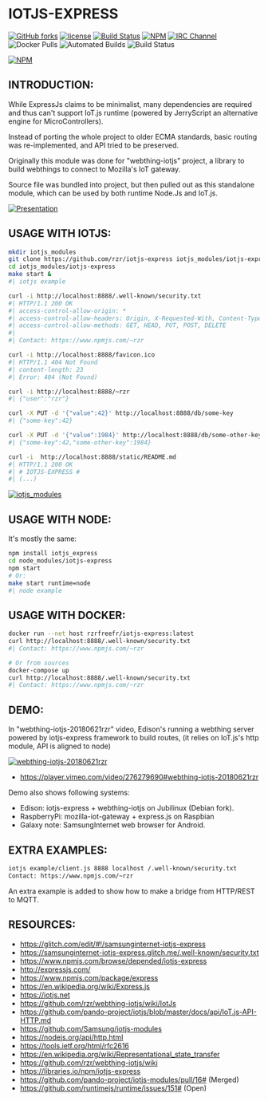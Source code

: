 # IOTJS-EXPRESS #

[![GitHub forks](https://img.shields.io/github/forks/rzr/iotjs-express.svg?style=social&label=Fork&maxAge=2592000)](https://GitHub.com/rzr/iotjs-express/network/)
[![license](https://img.shields.io/badge/license-MIT-0.svg)](MIT)
[![Build Status](https://travis-ci.org/rzr/iotjs-express.svg?branch=master)](https://travis-ci.org/rzr/iotjs-express)
[![NPM](https://img.shields.io/npm/v/iotjs-express.svg)](https://www.npmjs.com/package/iotjs-express)
[![IRC Channel](https://img.shields.io/badge/chat-on%20freenode-brightgreen.svg)](https://kiwiirc.com/client/irc.freenode.net/#tizen)
![Docker Pulls](https://img.shields.io/docker/pulls/rzrfreefr/iotjs-express.svg)
![Automated Builds](https://img.shields.io/docker/automated/rzrfreefr/iotjs-express.svg)
![Build Status](https://img.shields.io/docker/build/rzrfreefr/iotjs-express.svg)

[![NPM](https://nodei.co/npm/iotjs-express.png)](https://npmjs.org/package/iotjs-express)


## INTRODUCTION: ##

While ExpressJs claims to be minimalist,
many dependencies are required and thus can't support IoT.js runtime
(powered by JerryScript an alternative engine for MicroControllers).

Instead of porting the whole project to older ECMA standards, 
basic routing was re-implemented, and API tried to be preserved.

Originally this module was done for "webthing-iotjs" project,
a library to build webthings to connect to Mozilla's IoT gateway.

Source file was bundled into project, but then pulled out as this standalone module,
which can be used by both runtime Node.Js and IoT.js.

[![Presentation](https://image.slidesharecdn.com/webthing-iotjs-20181022rzr-181027220201/95/webthingiotjs20181027rzr-17-638.jpg)](https://www.slideshare.net/rzrfreefr/webthingiotjs20181022rzr-120959360/# "WebThingIotJs")


## USAGE WITH IOTJS: ##

```sh
mkdir iotjs_modules
git clone https://github.com/rzr/iotjs-express iotjs_modules/iotjs-express 
cd iotjs_modules/iotjs-express
make start &
#| iotjs example

curl -i http://localhost:8888/.well-known/security.txt
#| HTTP/1.1 200 OK
#| access-control-allow-origin: *
#| access-control-allow-headers: Origin, X-Requested-With, Content-Type, Accept
#| access-control-allow-methods: GET, HEAD, PUT, POST, DELETE
#| 
#| Contact: https://www.npmjs.com/~rzr

curl -i http://localhost:8888/favicon.ico
#| HTTP/1.1 404 Not Found
#| content-length: 23
#| Error: 404 (Not Found)

curl -i http://localhost:8888/~rzr
#| {"user":"rzr"}

curl -X PUT -d '{"value":42}' http://localhost:8888/db/some-key
#| {"some-key":42}

curl -X PUT -d '{"value":1984}' http://localhost:8888/db/some-other-key
#| {"some-key":42,"some-other-key":1984}

curl -i  http://localhost:8888/static/README.md  
#| HTTP/1.1 200 OK
#| # IOTJS-EXPRESS #
#| (...)
```

[![iotjs_modules](https://image.slidesharecdn.com/webthing-iotjs-tizenrt-cdl2018-20181117rzr-181118110813/95/webthingiotjstizenrtcdl201820181117rzr-24-638.jpg)](https://www.slideshare.net/rzrfreefr/webthingiotjstizenrtcdl201820181117rzr/24 "iotjs_modules")


## USAGE WITH NODE: ##

It's mostly the same:

```sh
npm install iotjs_express
cd node_modules/iotjs-express
npm start
# Or:
make start runtime=node
#| node example

```

## USAGE WITH DOCKER: ##

```sh
docker run --net host rzrfreefr/iotjs-express:latest
curl http://localhost:8888/.well-known/security.txt
#| Contact: https://www.npmjs.com/~rzr

# Or from sources
docker-compose up
curl http://localhost:8888/.well-known/security.txt
#| Contact: https://www.npmjs.com/~rzr

```


## DEMO: ##

In "webthing-iotjs-20180621rzr" video,
Edison's running a webthing server powered by iotjs-express framework to build routes,
(it relies on IoT.js's http module, API is aligned to node)

[![webthing-iotjs-20180621rzr](https://camo.githubusercontent.com/8892251f72dae9fa1c508da8abc33cbc2f6a0e75/68747470733a2f2f732d6f70656e736f757263652e6f72672f77702d636f6e74656e742f75706c6f6164732f323031382f30362f7765627468696e672d696f746a732d3230313830363231727a722e676966#webthing-iotjs-20180621rzr.gif)](https://www.slideshare.net/rzrfreefr/webthingiotjs20181022rzr-120959360/41#webthing-iotjs-20180621rzr "Demo")

* https://player.vimeo.com/video/276279690#webthing-iotjs-20180621rzr

Demo also shows following systems:

* Edison: iotjs-express + webthing-iotjs on Jubilinux (Debian fork).
* RaspberryPi: mozilla-iot-gateway + express.js on Raspbian
* Galaxy note: SamsungInternet web browser for Android.


## EXTRA EXAMPLES: ##

```sh
iotjs example/client.js 8888 localhost /.well-known/security.txt
Contact: https://www.npmjs.com/~rzr
```

An extra example is added to show how to make a bridge from HTTP/REST to MQTT.


## RESOURCES: ##

* https://glitch.com/edit/#!/samsunginternet-iotjs-express
* https://samsunginternet-iotjs-express.glitch.me/.well-known/security.txt
* https://www.npmjs.com/browse/depended/iotjs-express
* http://expressjs.com/
* https://www.npmjs.com/package/express
* https://en.wikipedia.org/wiki/Express.js
* https://iotjs.net
* https://github.com/rzr/webthing-iotjs/wiki/IotJs
* https://github.com/pando-project/iotjs/blob/master/docs/api/IoT.js-API-HTTP.md
* https://github.com/Samsung/iotjs-modules
* https://nodejs.org/api/http.html
* https://tools.ietf.org/html/rfc2616
* https://en.wikipedia.org/wiki/Representational_state_transfer
* https://github.com/rzr/webthing-iotjs/wiki
* https://libraries.io/npm/iotjs-express
* https://github.com/pando-project/iotjs-modules/pull/16# (Merged)
* https://github.com/runtimejs/runtime/issues/151# (Open)
